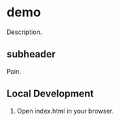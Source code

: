 # demo

Description.

## subheader

Pain.

## Local Development

1. Open index.html in your browser.